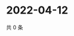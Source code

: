 # 2022-04-12

共 0 条

<!-- BEGIN WEIBO -->
<!-- 最后更新时间 Tue Apr 12 2022 21:27:40 GMT+0800 (China Standard Time) -->

<!-- END WEIBO -->
